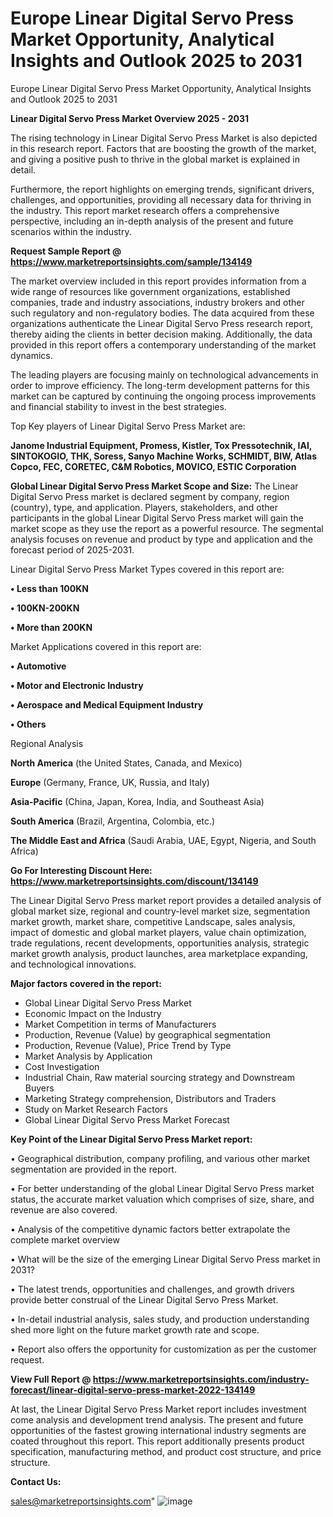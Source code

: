 # Europe Linear Digital Servo Press Market Opportunity, Analytical Insights and Outlook 2025 to 2031
Europe Linear Digital Servo Press Market Opportunity, Analytical Insights and Outlook 2025 to 2031

<Strong> Linear Digital Servo Press Market Overview 2025 - 2031</strong>

The rising technology in Linear Digital Servo Press Market is also depicted in this research report. Factors that are boosting the growth of the market, and giving a positive push to thrive in the global market is explained in detail.

Furthermore, the report highlights on emerging trends, significant drivers, challenges, and opportunities, providing all necessary data for thriving in the industry. This report market research offers a comprehensive perspective, including an in-depth analysis of the present and future scenarios within the industry.

<strong>Request Sample Report @ <a href=https://www.marketreportsinsights.com/sample/134149>https://www.marketreportsinsights.com/sample/134149</a></strong>

The market overview included in this report provides information from a wide range of resources like government organizations, established companies, trade and industry associations, industry brokers and other such regulatory and non-regulatory bodies. The data acquired from these organizations authenticate the Linear Digital Servo Press research report, thereby aiding the clients in better decision making. Additionally, the data provided in this report offers a contemporary understanding of the market dynamics.

The leading players are focusing mainly on technological advancements in order to improve efficiency. The long-term development patterns for this market can be captured by continuing the ongoing process improvements and financial stability to invest in the best strategies.

Top Key players of Linear Digital Servo Press Market are:

<strong>Janome Industrial Equipment, Promess, Kistler, Tox Pressotechnik, IAI, SINTOKOGIO, THK, Soress, Sanyo Machine Works, SCHMIDT, BIW, Atlas Copco, FEC, CORETEC, C&M Robotics, MOVICO, ESTIC Corporation</strong>

<strong><b>Global Linear Digital Servo Press Market Scope and Size:</b></strong>
The Linear Digital Servo Press market is declared segment by company, region (country), type, and application. Players, stakeholders, and other participants in the global Linear Digital Servo Press market will gain the market scope as they use the report as a powerful resource. The segmental analysis focuses on revenue and product by type and application and the forecast period of 2025-2031.

Linear Digital Servo Press Market Types covered in this report are:

<strong>• Less than 100KN

• 100KN-200KN

• More than 200KN</strong>

Market Applications covered in this report are:

<strong>• Automotive

• Motor and Electronic Industry

• Aerospace and Medical Equipment Industry

• Others</strong> 

Regional Analysis

<strong>North America</strong> (the United States, Canada, and Mexico)

<strong>Europe</strong> (Germany, France, UK, Russia, and Italy)

<strong>Asia-Pacific</strong> (China, Japan, Korea, India, and Southeast Asia)

<strong>South America</strong> (Brazil, Argentina, Colombia, etc.)

<strong>The Middle East and Africa</strong> (Saudi Arabia, UAE, Egypt, Nigeria, and South Africa)

<strong>Go For Interesting Discount Here: <a href=https://www.marketreportsinsights.com/discount/134149>https://www.marketreportsinsights.com/discount/134149</a></strong>

The Linear Digital Servo Press market report provides a detailed analysis of global market size, regional and country-level market size, segmentation market growth, market share, competitive Landscape, sales analysis, impact of domestic and global market players, value chain optimization, trade regulations, recent developments, opportunities analysis, strategic market growth analysis, product launches, area marketplace expanding, and technological innovations.

<strong><b>Major factors covered in the report:</b></strong>
<ul>
  <li>Global Linear Digital Servo Press Market </li>
  <li>Economic Impact on the Industry</li>
  <li>Market Competition in terms of Manufacturers</li>
  <li>Production, Revenue (Value) by geographical segmentation</li>
  <li>Production, Revenue (Value), Price Trend by Type</li>
  <li>Market Analysis by Application</li>
  <li>Cost Investigation</li>
  <li>Industrial Chain, Raw material sourcing strategy and Downstream Buyers</li>
  <li>Marketing Strategy comprehension, Distributors and Traders</li>
  <li>Study on Market Research Factors</li>
  <li>Global Linear Digital Servo Press Market Forecast</li>
</ul>

<strong><b>Key Point of the Linear Digital Servo Press Market report:</b></strong>

• Geographical distribution, company profiling, and various other market segmentation are provided in the report.

• For better understanding of the global Linear Digital Servo Press market status, the accurate market valuation which comprises of size, share, and revenue are also covered.

• Analysis of the competitive dynamic factors better extrapolate the complete market overview

• What will be the size of the emerging Linear Digital Servo Press market in 2031?

• The latest trends, opportunities and challenges, and growth drivers provide better construal of the Linear Digital Servo Press Market.

• In-detail industrial analysis, sales study, and production understanding shed more light on the future market growth rate and scope.

• Report also offers the opportunity for customization as per the customer request.

<strong><b>View Full Report @ <a href=https://www.marketreportsinsights.com/industry-forecast/linear-digital-servo-press-market-2022-134149>https://www.marketreportsinsights.com/industry-forecast/linear-digital-servo-press-market-2022-134149</a></b></strong>


At last, the Linear Digital Servo Press Market report includes investment come analysis and development trend analysis. The present and future opportunities of the fastest growing international industry segments are coated throughout this report. This report additionally presents product specification, manufacturing method, and product cost structure, and price structure.

<strong>Contact Us:</strong>

sales@marketreportsinsights.com"
![image](https://github.com/user-attachments/assets/56fbdfb9-151c-427b-99bd-e4af07a9b5e5)
